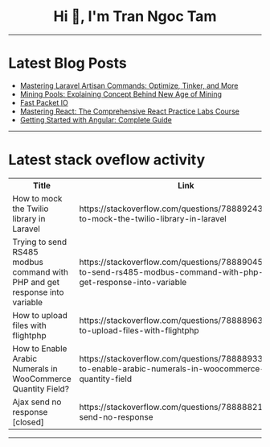 <h1 align="center">Hi 👋, I'm Tran Ngoc Tam</h1>

---

# Latest Blog Posts 
<!-- BLOG-POST-LIST:START -->
- [Mastering Laravel Artisan Commands: Optimize, Tinker, and More](https://dev.to/asfiaaiman/mastering-laravel-artisan-commands-optimize-tinker-and-more-2lm1)
- [Mining Pools: Explaining Concept Behind New Age of Mining](https://dev.to/endeo/mining-pools-explaining-concept-behind-new-age-of-mining-2c3d)
- [Fast Packet IO](https://dev.to/rkj2096/fast-packet-io-3goh)
- [Mastering React: The Comprehensive React Practice Labs Course](https://dev.to/labex/mastering-react-the-comprehensive-react-practice-labs-course-142)
- [Getting Started with Angular: Complete Guide](https://dev.to/samirabawad/getting-started-with-angular-complete-guide-4p0p)
<!-- BLOG-POST-LIST:END -->

---

# Latest stack oveflow activity
<table>
  <tr><th>Title</th><th>Link</th></tr>
  <!-- STACKOVERFLOW:START --><tr><td>How to mock the Twilio library in Laravel</td><td>https://stackoverflow.com/questions/78889243/how-to-mock-the-twilio-library-in-laravel</td></tr><tr><td>Trying to send RS485 modbus command with PHP and get response into variable</td><td>https://stackoverflow.com/questions/78889045/trying-to-send-rs485-modbus-command-with-php-and-get-response-into-variable</td></tr><tr><td>How to upload files with flightphp</td><td>https://stackoverflow.com/questions/78888963/how-to-upload-files-with-flightphp</td></tr><tr><td>How to Enable Arabic Numerals in WooCommerce Quantity Field?</td><td>https://stackoverflow.com/questions/78888933/how-to-enable-arabic-numerals-in-woocommerce-quantity-field</td></tr><tr><td>Ajax send no response [closed]</td><td>https://stackoverflow.com/questions/78888821/ajax-send-no-response</td></tr><!-- STACKOVERFLOW:END -->
</table>

---


